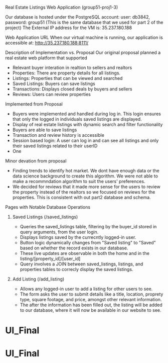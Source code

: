 Real Estate Listings Web Application (group51-proj1-3)

Our database is hosted under the PostgreSQL account: user: db3842, password: group51
(This is the same database that we used for part 2 of the project) 
The External IP address for the VM is: 35.237.180.188

Web Application URL
When our virtual machine is running, our application is accessible at: http://35.237.180.188:8111/

Description of Implementation vs. Proposal
Our original proposal planned a real estate web platform that supported 
- Relevant buyer interation in realtion to sellers and realtors
- Properties: There are property details for all listings.
- Listings: Properties that can be viewed and searched
- Saved Listings: Buyers can save listings
- Transactions: Displays closed deals by buyers and sellers
- Reviews: Users can review properties

Implemented from Proposal
- Buyers were implemented and handled during log in. This login ensures that only the logged in individuals saved listings are displayed.
- Display of real estate listings with dynamic search and filter functionality
- Buyers are able to save listings
- Transaction and review history is accessible
- Session based login: A user can log in and can see all listings and only their saved listings related to their userID
- One 

Minor devation from proposal 
- Finding trends to identify hot market. We dont have enough data or the data science background to create this algorithm. We were not able to
  make a recommndation algorithm to suit the users' preferences.
- We decided for reviews that it made more sense for the users to review the property instead of the realtors so we focused on reviews for the properties. This is consistent with out part2 database and schema. 


Pages with Notable Database Operations
1) Saved Listings (/saved_listings)
   - Queries the saved_listings table, filtering by the buyer_id stored in query arguments, from the user login.
   - Displays listings saved by the currecntly logged-in user.
   - Button logic dynamically changes from "Saved listing" to "Saved" based on whether the record exists in our database.
   - These live updates are observable in both the home and in the listing/[property_id]/[user_id]
   - Query involves a JOIN between saved_listings, listings, and properties tables to correcly display the saved listings.
  
2) Add Listing (/add_listing)
   - Allows any logged-in user to add a listing for other users to see. 
   - The form asks the user to submit details like a title, location, proprety type, square footage, and price, amongst other relevant
     information.
   - The after the information has been filled out, the listing will be added to our database, where it will now be available in our website
     to see. 
  



# UI_Final
# UI_Final
